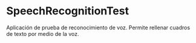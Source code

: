 # SpeechRecognitionTest
Aplicación de prueba de reconocimiento de voz. Permite rellenar cuadros de texto por medio de la voz.

